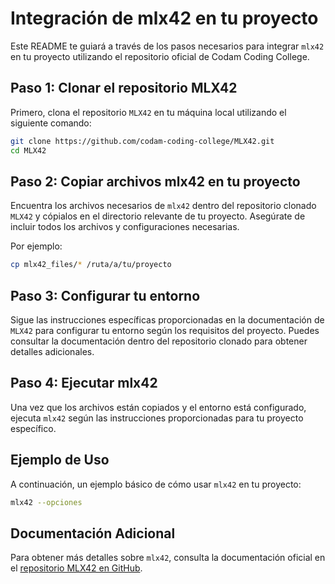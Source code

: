# Integración de mlx42 en tu proyecto

Este README te guiará a través de los pasos necesarios para integrar `mlx42` en tu proyecto utilizando el repositorio oficial de Codam Coding College.

## Paso 1: Clonar el repositorio MLX42

Primero, clona el repositorio `MLX42` en tu máquina local utilizando el siguiente comando:

```bash
git clone https://github.com/codam-coding-college/MLX42.git
cd MLX42
```

## Paso 2: Copiar archivos mlx42 en tu proyecto

Encuentra los archivos necesarios de `mlx42` dentro del repositorio clonado `MLX42` y cópialos en el directorio relevante de tu proyecto. Asegúrate de incluir todos los archivos y configuraciones necesarias.

Por ejemplo:

```bash
cp mlx42_files/* /ruta/a/tu/proyecto
```

## Paso 3: Configurar tu entorno

Sigue las instrucciones específicas proporcionadas en la documentación de `MLX42` para configurar tu entorno según los requisitos del proyecto. Puedes consultar la documentación dentro del repositorio clonado para obtener detalles adicionales.

## Paso 4: Ejecutar mlx42

Una vez que los archivos están copiados y el entorno está configurado, ejecuta `mlx42` según las instrucciones proporcionadas para tu proyecto específico.

## Ejemplo de Uso

A continuación, un ejemplo básico de cómo usar `mlx42` en tu proyecto:

```bash
mlx42 --opciones
```

## Documentación Adicional

Para obtener más detalles sobre `mlx42`, consulta la documentación oficial en el [repositorio MLX42 en GitHub](https://github.com/codam-coding-college/MLX42).
